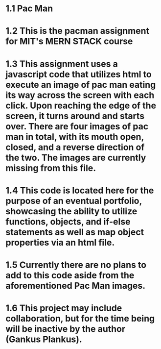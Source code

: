 # 1.1 Pac Man

# 1.2 This is the pacman assignment for MIT's MERN STACK course

# 1.3 This assignment uses a javascript code that utilizes html to execute an image of pac man eating its way across the screen with each click. Upon reaching the edge of the screen, it turns around and starts over. There are four images of pac man in total, with its mouth open, closed, and a reverse direction of the two. The images are currently missing from this file. 

# 1.4 This code is located here for the purpose of an eventual portfolio, showcasing the ability to utilize functions, objects, and if-else statements as well as map object properties via an html file. 

# 1.5 Currently there are no plans to add to this code aside from the aforementioned Pac Man images. 

# 1.6 This project may include collaboration, but for the time being will be inactive by the author (Gankus Plankus).
